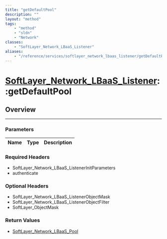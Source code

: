 ```yaml
---
title: "getDefaultPool"
description: ""
layout: "method"
tags:
    - "method"
    - "sldn"
    - "Network"
classes:
    - "SoftLayer_Network_LBaaS_Listener"
aliases:
    - "/reference/services/softlayer_network_lbaas_listener/getDefaultPool"
---
```

# [SoftLayer_Network_LBaaS_Listener](/reference/services/SoftLayer_Network_LBaaS_Listener)::getDefaultPool




## Overview 


-----

### Parameters 
|Name | Type | Description |
| --- | --- | --- |


### Required Headers
* SoftLayer_Network_LBaaS_ListenerInitParameters
* authenticate


### Optional Headers
* SoftLayer_Network_LBaaS_ListenerObjectMask
* SoftLayer_Network_LBaaS_ListenerObjectFilter
* SoftLayer_ObjectMask

### Return Values
* <a href='/reference/datatypes/SoftLayer_Network_LBaaS_Pool'>SoftLayer_Network_LBaaS_Pool </a>




